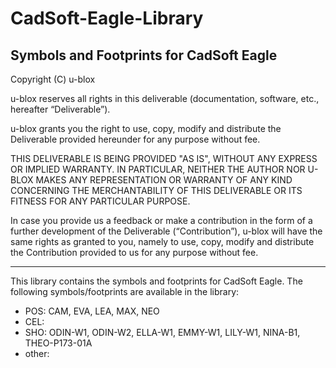 ﻿# CadSoft-Eagle-Library
Symbols and Footprints for CadSoft Eagle
--------------------------------------------------------------------------------

Copyright (C) u-blox 

u-blox reserves all rights in this deliverable (documentation, software, etc., 
hereafter “Deliverable”). 

u-blox grants you the right to use, copy, modify and distribute the Deliverable
provided hereunder for any purpose without fee.  

THIS DELIVERABLE IS BEING PROVIDED "AS IS", WITHOUT ANY EXPRESS OR IMPLIED 
WARRANTY. IN PARTICULAR, NEITHER THE AUTHOR NOR U-BLOX MAKES ANY REPRESENTATION 
OR WARRANTY OF ANY KIND CONCERNING THE MERCHANTABILITY OF THIS DELIVERABLE 
OR ITS FITNESS FOR ANY PARTICULAR PURPOSE.

In case you provide us a feedback or make a contribution in the form of a 
further development of the Deliverable (“Contribution”), u-blox will have the 
same rights as granted to you, namely to use, copy, modify and distribute the 
Contribution provided to us for any purpose without fee.

-------------------------------------------------------------------------------

This library contains the symbols and footprints for CadSoft Eagle. 
The following symbols/footprints are available in the library:
* POS:   CAM, EVA, LEA, MAX, NEO
* CEL:   
* SHO:   ODIN-W1, ODIN-W2, ELLA-W1, EMMY-W1, LILY-W1, NINA-B1, THEO-P173-01A
* other: 

